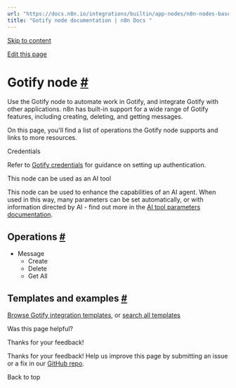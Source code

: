 ```yaml
---
url: "https://docs.n8n.io/integrations/builtin/app-nodes/n8n-nodes-base.gotify/"
title: "Gotify node documentation | n8n Docs "
---
```


[Skip to content](https://docs.n8n.io/integrations/builtin/app-nodes/n8n-nodes-base.gotify/#gotify-node)

[Edit this page](https://github.com/n8n-io/n8n-docs/edit/main/docs/integrations/builtin/app-nodes/n8n-nodes-base.gotify.md "Edit this page")

# Gotify node [\#](https://docs.n8n.io/integrations/builtin/app-nodes/n8n-nodes-base.gotify/\#gotify-node "Permanent link")

Use the Gotify node to automate work in Gotify, and integrate Gotify with other applications. n8n has built-in support for a wide range of Gotify features, including creating, deleting, and getting messages.

On this page, you'll find a list of operations the Gotify node supports and links to more resources.

Credentials

Refer to [Gotify credentials](https://docs.n8n.io/integrations/builtin/credentials/gotify/) for guidance on setting up authentication.

This node can be used as an AI tool

This node can be used to enhance the capabilities of an AI agent. When used in this way, many parameters can be set automatically, or with information directed by AI - find out more in the [AI tool parameters documentation](https://docs.n8n.io/advanced-ai/examples/using-the-fromai-function/).

## Operations [\#](https://docs.n8n.io/integrations/builtin/app-nodes/n8n-nodes-base.gotify/\#operations "Permanent link")

- Message
  - Create
  - Delete
  - Get All

## Templates and examples [\#](https://docs.n8n.io/integrations/builtin/app-nodes/n8n-nodes-base.gotify/\#templates-and-examples "Permanent link")

[Browse Gotify integration templates](https://n8n.io/integrations/gotify/), or [search all templates](https://n8n.io/workflows/)

Was this page helpful?






Thanks for your feedback!






Thanks for your feedback! Help us improve this page by submitting an issue or a fix in our [GitHub repo](https://github.com/n8n-io/n8n-docs).


Back to top